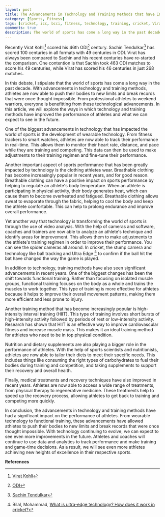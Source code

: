 ```yaml
---
layout: post
title: The Advancements in Technology and Training Methods that have Improved the Performance of Athletes
category: [Sports, Fitness]
tags: [cricket, icc, bcci, fitness, technology, training, cricket, Virat Kohli, Sachin Tendulkar]
comments: true
description: The world of sports has come a long way in the past decade. With advancements in technology and training methods, athletes are now able to push their bodies to new limits and break records that were once thought impossible. From professional athletes to weekend warriors, everyone is benefitting from these technological advancements. In this post, we will explore the ways in which technology and training methods have improved the performance of athletes and what we can expect to see in the future.
---
```


Recently Virat Kohli[^1] scored his 46th ODI[^2] century. Sachin Tendulkar[^3] has scored 100 centuries in all formats with 49 centuries in ODI. Virat has always been compared to Sachin and his recent centuries have re-started the comparison. One contention is that Sachin took 463 ODI matches to score his 49 centuries, while Virat has scored his 46 centuries in just 268 matches. 

In this debate, I stipulate that the world of sports has come a long way in the past decade. With advancements in technology and training methods, athletes are now able to push their bodies to new limits and break records that were once thought impossible. From professional athletes to weekend warriors, everyone is benefitting from these technological advancements. In this article, we will explore the ways in which technology and training methods have improved the performance of athletes and what we can expect to see in the future.

One of the biggest advancements in technology that has impacted the world of sports is the development of wearable technology. From fitness trackers to smart watches, athletes are now able to track their performance in real-time. This allows them to monitor their heart rate, distance, and pace while they are training and competing. This data can then be used to make adjustments to their training regimen and fine-tune their performance.

Another important aspect of sports performance that has been greatly impacted by technology is the clothing athletes wear. Breathable clothing has become increasingly popular in recent years, and for good reason. Breathable clothing can have a positive impact on sports performance by helping to regulate an athlete's body temperature. When an athlete is participating in physical activity, their body generates heat, which can cause them to become overheated and fatigued. Breathable clothing allows sweat to evaporate through the fabric, helping to cool the body and keep the athlete comfortable. This can help to prolong endurance and improve overall performance.

Yet another way that technology is transforming the world of sports is through the use of video analysis. With the help of cameras and software, coaches and trainers are now able to analyze an athlete's technique and identify areas for improvement. This allows them to make adjustments to the athlete's training regimen in order to improve their performance. You can see the spider cameras all around. In cricket, the stump camera and technology like ball tracking and Ultra Edge [^4] to confirm if the ball hit the bat have changed the way the game is played. 

In addition to technology, training methods have also seen significant advancements in recent years. One of the biggest changes has been the shift towards functional training. Rather than focusing on isolated muscle groups, functional training focuses on the body as a whole and trains the muscles to work together. This type of training is more effective for athletes because it helps to improve their overall movement patterns, making them more efficient and less prone to injury.

Another training method that has become increasingly popular is high-intensity interval training (HIIT). This type of training involves short bursts of high-intensity activity followed by periods of rest or low-intensity activity. Research has shown that HIIT is an effective way to improve cardiovascular fitness and increase muscle mass. This makes it an ideal training method for athletes who need to be in top physical condition.

Nutrition and dietary supplements are also playing a bigger role in the performance of athletes. With the help of sports scientists and nutritionists, athletes are now able to tailor their diets to meet their specific needs. This includes things like consuming the right types of carbohydrates to fuel their bodies during training and competition, and taking supplements to support their recovery and overall health.

Finally, medical treatments and recovery techniques have also improved in recent years. Athletes are now able to access a wide range of treatments, from physical therapy to regenerative medicine. These treatments help to speed up the recovery process, allowing athletes to get back to training and competing more quickly.

In conclusion, the advancements in technology and training methods have had a significant impact on the performance of athletes. From wearable technology to functional training, these advancements have allowed athletes to push their bodies to new limits and break records that were once thought impossible. With technology continuing to evolve, we can expect to see even more improvements in the future. Athletes and coaches will continue to use data and analytics to track performance and make training and game-time decisions. As a result, we will see even more athletes achieving new heights of excellence in their respective sports.

**References**

[^1]: [Virat Kohli](https://en.wikipedia.org/wiki/Virat_Kohli)   
[^2]: [ODI](https://systemhalted.in/2023/01/16/cricket-beginners-guide/)  
[^3]: [Sachin Tendulkar](https://en.wikipedia.org/wiki/Sachin_Tendulkar)   
[^4]: Bilal, Mohammad, [What is ultra-edge technology? How does it work in cricket?](https://www.dailyo.in/ground/what-is-ultra-edge-technology-how-does-it-work-in-cricket-37386)